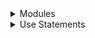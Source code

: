 <details>
    <summary>Modules</summary>

# What is a module in Rust?

* **A container for organizing code:** Modules group related functions, structs, enums, traits, constants, and even other modules. This improves code readability, maintainability, and reusability. 
* **A namespace mechanism:** Modules help prevent naming collisions by allowing items with the same name to exist in different modules.
* **A means of controlling privacy:** Items inside a module are private by default. The `pub` keyword designates items, or parts of items, as publicly accessible from outside the module. 
* **Hierarchical structure:** Modules can nest arbitrarily, creating complex organizational structures.

**Example:**

```rust
mod restaurant { 
    pub struct Order {
        items: Vec<String>,
        table_number: i32,
    }

    fn take_order() {
        // ...
    }

    mod kitchen { 
        fn prepare_food() {
            // ...
        }
    }
}
```

**Key points to remember:**

* Modules are defined using the `mod` keyword.
* The visibility of items within a module is controlled by the `pub` keyword.
* Modules create a structured way to manage a Rust project's codebase.

Here's a more comprehensive version of your flashcard, emphasizing the key points about module items in Rust:

# What is a module item in Rust?

* **The basic building block of a module:** A module item defines a new module within your Rust crate's organizational structure.
* **Syntax:**
   ```rust
   mod module_name {
       // Items (functions, structs, enums, etc.) and nested modules go here
   }
   ```
* **Introduces a namespace:** The `module_name` creates a namespace, allowing you to have items with the same identifier in different parts of your code.
* **Can contain other items:**  Module items hold various Rust items like:
    * Functions (`fn`)
    * Structs (`struct`)
    * Enums (`enum`)
    * Constants (`const` / `static`)
    * Traits (`trait`)
    * Other module items (nested modules)

**Example:**

```rust
mod order_management {
    pub fn take_order() { ... }

    mod processing {
        fn validate_order() { ... }
    }
}

// Accessing items:
use order_management::take_order; 
use order_management::processing::validate_order;
```

Absolutely! Here's a refined version of your flashcard, incorporating additional details about the module and type interaction in Rust:

# How do modules interact with types in Rust?

* **Shared Namespace:** Modules and types reside in the same namespace. This means:
    * **Uniqueness:** You cannot define a type (struct, enum, trait)  and a module with the same name within the same scope.
    * **Organization:** Modules can contain type definitions, organizing related types together and providing a namespace.
* **Visibility Control:** The `pub` keyword controls whether types defined within a module are accessible from outside:
    * **Private by default:**  Types within a module are private unless explicitly marked with `pub`.
    * **Public types:** Types marked with `pub` can be used elsewhere in your crate or by external crates if your module is also `pub`.
* **Type Paths:**  To reference types across modules, use a path-like syntax:
    ```rust
    use my_module::my_struct::MyType; 
    ```

**Example:**

```rust
mod inventory {
    pub struct Item {
        name: String,
        quantity: u32,
    }
}

fn main() {
    let item = inventory::Item {
        name: "Widget".to_string(),
        quantity: 5,
    };
}
```


# Can you use the `unsafe` keyword before the `mod` keyword in Rust?

* **Technically yes, but practically no:** While the syntax `unsafe mod ...` is allowed, Rust's compiler will reject it as semantically invalid.
* **Purpose:** This unusual allowance exists mainly for macros. Macros can process code before the compiler's usual checks, potentially using the `unsafe mod` syntax for transformations.
* **Normal usage:** In regular Rust code, you would never directly write `unsafe mod`. Instead, you use `unsafe` blocks **within** modules or `unsafe` implementations of traits (`unsafe impl`).

Absolutely! Here's the revised version incorporating your notes:

# How does Rust locate module files?

Rust uses a predictable convention to map module structure to the file system:

* **File-based modules:**
    * The module name directly corresponds to the filename (minus the `.rs`extension).
    * **Example:** the module `crate::util::config` would reside in the file `util/config.rs`.

* **Directory-based modules:**
    * A directory named after the module contains a file named `mod.rs`.
    * **Example:** the module `crate::util` could have its contents in `util/mod.rs`.

* **Key points:**
    * You cannot mix file-based and directory-based modules for the same module name.
    * Rust favors file-based modules for a cleaner structure, especially since Rust 2018 edition.

**Additional Notes:**

* The `crate::` portion indicates the module starts at your project's root. 
* Nested modules reflect their hierarchy in the directory structure. For example, `crate::util::config` would be within the `util` directory. 


Here's a more comprehensive version of the flashcard, explaining the `path` attribute's purpose and adding helpful context:

# Why use the `path` attribute on Rust modules?

* **Overriding default loading:**  The `path` attribute lets you specify an alternative file path for a module's content, deviating from Rust's standard file/directory mapping.
* **Common use cases:**
    * **Legacy code:** Integrating code with structures not matching Rust's conventions.
    * **Generated code:**  Accommodating files produced by build tools or code generators.
    * **Refactoring:**  Temporarily handling module location changes during code reorganization. 
* **Example:**
   ```rust
   #[path = "../other_location/my_module.rs"]
   mod my_module;
   ```

**Important Notes:**

* **Generally discouraged:**  Prefer adhering to Rust's module file conventions for maintainability and to avoid surprises.
* **Potential for breakages:**  Changes to file locations can make code using the `path` attribute brittle.

# How does the `path` attribute behave within inline modules in Rust?

The `path` attribute's behavior for inline modules depends on the type of the file where it's used:

* **Within `mod.rs` files:**
    * Paths are interpreted relative to the directory containing the `mod.rs` file.

* **Within non-`mod.rs` files (regular Rust files):**
   * Paths are interpreted relative to a directory named after the containing file. This means that if you use `path` in `my_module.rs`, Rust would look for the file within a `my_module` directory next to `my_module.rs`.

**Example:**

```rust
// Inside src/data.rs
#[path = "item.rs"] // Look for 'item.rs' next to 'data.rs'
mod item;       

// Inside src/data/mod.rs
#[path = "../models/order.rs"] // Look for 'order.rs' one directory above 
mod models;  
```

**Note:** Inline modules are generally discouraged in modern Rust due to potential ambiguity, as module boundaries become less clear. 


Absolutely! Here's a refined version of your flashcard, incorporating additional clarity and key points:

# How do Rust modules control code organization and visibility?

* **Organization:**
    * Modules group related code (functions, structs, enums, etc.) into logical, reusable units.
    * Modules create namespaces, preventing naming conflicts between different code sections.

* **Visibility (Encapsulation):**
    * Items within a module are private by default, promoting encapsulation.
    * Use the `pub` keyword to control which items are accessible outside the module:
        * `pub fn ...` - Public function
        * `pub struct ...` - Public struct (its fields remain private unless also marked `pub`)
        * `pub mod ...` - Public module (its contents follow the same visibility rules)

**Example:**

```rust
mod authentication { 
    pub fn login(username: &str, password: &str) -> bool { 
        // ...
    }

    // Private helper function 
    fn hash_password(password: &str) -> String { 
        // ...
    }
}

// In another file:
use authentication::login; 

fn main() {
    login("my_username", "my_password"); 
    // authentication::hash_password(); // Error: Not accessible
} 
```

# How do you define modules in Rust?

**Syntax:**

```rust
mod module_name {
    // Optional inner attributes (e.g., #[cfg(test)], #[doc = "Module description"])
    // Module items:
    pub fn my_function() { ... }
    pub struct MyStruct { ... }
    mod nested_module { ... } 
    // ... other items
}
```

**Key Points:**

* **`mod module_name;`**  Declares a module. The module's content will reside in a file named `module_name.rs` or a directory named `module_name/` containing a `mod.rs` file.
* **Optional `unsafe`:** Use the `unsafe` keyword before `mod` if the module contains unsafe code blocks.
* **Inner attributes:** Attributes placed inside the module apply to items within it.
* **Visibility:** Items within a module are private by default. Use the `pub` keyword to make them accessible from outside the module.

**Examples:**

```rust
// Simple module
mod order_processing; 

// Module with a function and nested module
mod inventory {
    #[cfg(test)] // Attribute applies to items within the module
    pub fn stock_item() { ... } 

    mod tracking { ... } 
} 
```

</details>

<details>
    <summary>Use Statements</summary>

# How can I shorten long paths when referring to items in Rust code?
    
 Use the `use` declaration to create aliases or bring items directly into scope.
    
    - **Example:** `use std::collections::HashMap;`

# Why might I see a `use` declaration at the top of a Rust file?
    
    
- **Readability:** `use` statements clarify which external modules or items are being used, making the code easier to understand.
    - **Name Conflicts:** Prevent naming clashes when different modules contain items with the same name.


# Describe different ways to use the `use` keyword in Rust.
    
- **Back:**
    
    - **Aliasing:** `use std::io::Read as FileRead;`
    - **Namespace:** `use std::io::*` (brings all items from `std::io` into scope)
    - **Nested:** `use std::collections::{HashMap, BTreeSet};`

</details>


